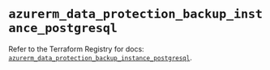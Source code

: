 # `azurerm_data_protection_backup_instance_postgresql`

Refer to the Terraform Registry for docs: [`azurerm_data_protection_backup_instance_postgresql`](https://registry.terraform.io/providers/hashicorp/azurerm/4.25.0/docs/resources/data_protection_backup_instance_postgresql).
